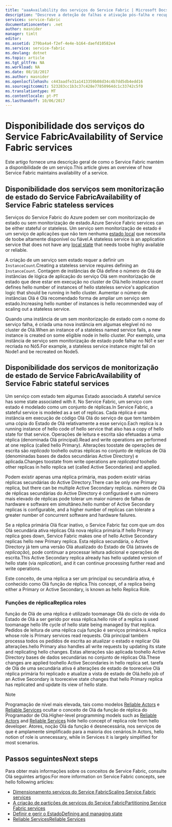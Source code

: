```yaml
---
title: "aaaAvailability dos serviços do Service Fabric | Microsoft Docs"
description: "Descreve a deteção de falhas e ativação pós-falha e recuperação para os serviços"
services: service-fabric
documentationcenter: .net
author: masnider
manager: timlt
editor: 
ms.assetid: 279ba4a4-f2ef-4e4e-b164-daefd10582e4
ms.service: service-fabric
ms.devlang: dotnet
ms.topic: article
ms.tgt_pltfrm: NA
ms.workload: NA
ms.date: 08/18/2017
ms.author: masnider
ms.openlocfilehash: c443aadfe31a1413359b08d34c4b7dd5db4edd16
ms.sourcegitcommit: 523283cc1b3c37c428e77850964dc1c33742c5f0
ms.translationtype: MT
ms.contentlocale: pt-PT
ms.lasthandoff: 10/06/2017
---
```

# <a name="availability-of-service-fabric-services"></a><span data-ttu-id="f5294-103">Disponibilidade dos serviços do Service Fabric</span><span class="sxs-lookup"><span data-stu-id="f5294-103">Availability of Service Fabric services</span></span>
<span data-ttu-id="f5294-104">Este artigo fornece uma descrição geral de como o Service Fabric mantém a disponibilidade de um serviço.</span><span class="sxs-lookup"><span data-stu-id="f5294-104">This article gives an overview of how Service Fabric maintains availability of a service.</span></span>

## <a name="availability-of-service-fabric-stateless-services"></a><span data-ttu-id="f5294-105">Disponibilidade dos serviços sem monitorização de estado do Service Fabric</span><span class="sxs-lookup"><span data-stu-id="f5294-105">Availability of Service Fabric stateless services</span></span>
<span data-ttu-id="f5294-106">Serviços do Service Fabric do Azure podem ser com monitorização de estado ou sem monitorização de estado.</span><span class="sxs-lookup"><span data-stu-id="f5294-106">Azure Service Fabric services can be either stateful or stateless.</span></span> <span data-ttu-id="f5294-107">Um serviço sem monitorização de estado é um serviço de aplicações que não tem nenhuma [estado local](service-fabric-concepts-state.md) que necessita de toobe altamente disponível ou fiável.</span><span class="sxs-lookup"><span data-stu-id="f5294-107">A stateless service is an application service that does not have any [local state](service-fabric-concepts-state.md) that needs toobe highly available or reliable.</span></span>

<span data-ttu-id="f5294-108">A criação de um serviço sem estado requer a definir um `InstanceCount`.</span><span class="sxs-lookup"><span data-stu-id="f5294-108">Creating a stateless service requires defining an `InstanceCount`.</span></span> <span data-ttu-id="f5294-109">Contagem de instâncias de Olá define o número de Olá de instâncias de lógica de aplicação do serviço Olá sem monitorização de estado que deve estar em execução no cluster de Olá.</span><span class="sxs-lookup"><span data-stu-id="f5294-109">hello instance count defines hello number of instances of hello stateless service's application logic that should be running in hello cluster.</span></span> <span data-ttu-id="f5294-110">Aumentar o número de instâncias Olá é Olá recomendado forma de ampliar um serviço sem estado.</span><span class="sxs-lookup"><span data-stu-id="f5294-110">Increasing hello number of instances is hello recommended way of scaling out a stateless service.</span></span>

<span data-ttu-id="f5294-111">Quando uma instância de um sem monitorização de estado com o nome do serviço falha, é criada uma nova instância em algumas elegível nó no cluster de Olá.</span><span class="sxs-lookup"><span data-stu-id="f5294-111">When an instance of a stateless named service fails, a new instance is created on some eligible node in hello cluster.</span></span> <span data-ttu-id="f5294-112">Por exemplo, uma instância de serviço sem monitorização de estado pode falhar no Nó1 e ser recriada no Nó5.</span><span class="sxs-lookup"><span data-stu-id="f5294-112">For example, a stateless service instance might fail on Node1 and be recreated on Node5.</span></span>

## <a name="availability-of-service-fabric-stateful-services"></a><span data-ttu-id="f5294-113">Disponibilidade dos serviços de monitorização de estado de Service Fabric</span><span class="sxs-lookup"><span data-stu-id="f5294-113">Availability of Service Fabric stateful services</span></span>
<span data-ttu-id="f5294-114">Um serviço com estado tem algumas Estado associado.</span><span class="sxs-lookup"><span data-stu-id="f5294-114">A stateful service has some state associated with it.</span></span> <span data-ttu-id="f5294-115">No Service Fabric, um serviço com estado é modelado como um conjunto de réplicas.</span><span class="sxs-lookup"><span data-stu-id="f5294-115">In Service Fabric, a stateful service is modeled as a set of replicas.</span></span> <span data-ttu-id="f5294-116">Cada réplica é uma instância em execução de código Olá Olá do serviço de que tem também uma cópia do Estado de Olá relativamente a esse serviço.</span><span class="sxs-lookup"><span data-stu-id="f5294-116">Each replica is a running instance of hello code of hello service that also has a copy of hello state for that service.</span></span> <span data-ttu-id="f5294-117">Operações de leitura e escrita são efetuadas a uma réplica (denominada Olá principal).</span><span class="sxs-lookup"><span data-stu-id="f5294-117">Read and write operations are performed at one replica (called hello Primary).</span></span> <span data-ttu-id="f5294-118">Alterações toostate de operações de escrita são *replicado* toohello outras réplicas no conjunto de réplicas de Olá (denominadas bases de dados secundárias Active Directory) e aplicada.</span><span class="sxs-lookup"><span data-stu-id="f5294-118">Changes toostate from write operations are *replicated* toohello other replicas in hello replica set (called Active Secondaries) and applied.</span></span> 

<span data-ttu-id="f5294-119">Podem existir apenas uma réplica primária, mas podem existir várias réplicas secundárias do Active Directory.</span><span class="sxs-lookup"><span data-stu-id="f5294-119">There can be only one Primary replica, but there can be multiple Active Secondary replicas.</span></span> <span data-ttu-id="f5294-120">número de Olá de réplicas secundárias do Active Directory é configurável e um número mais elevado de réplicas pode tolerar um maior número de falhas de hardware e software em simultâneo.</span><span class="sxs-lookup"><span data-stu-id="f5294-120">hello number of Active Secondary replicas is configurable, and a higher number of replicas can tolerate a greater number of concurrent software and hardware failures.</span></span>

<span data-ttu-id="f5294-121">Se a réplica primária Olá ficar inativo, o Service Fabric faz com que um dos Olá secundária ativa réplicas Olá nova réplica primária.</span><span class="sxs-lookup"><span data-stu-id="f5294-121">If hello Primary replica goes down, Service Fabric makes one of hello Active Secondary replicas hello new Primary replica.</span></span> <span data-ttu-id="f5294-122">Esta réplica secundária, o Active Directory já tem uma versão Olá atualizado do Estado de Olá (através de *replicação*), pode continuar a processar leitura adicional e operações de escrita.</span><span class="sxs-lookup"><span data-stu-id="f5294-122">This Active Secondary replica already has hello updated version of hello state (via *replication*), and it can continue processing further read and write operations.</span></span>

<span data-ttu-id="f5294-123">Este conceito, de uma réplica a ser um principal ou secundária ativa, é conhecido como Olá função de réplica.</span><span class="sxs-lookup"><span data-stu-id="f5294-123">This concept, of a replica being either a Primary or Active Secondary, is known as hello Replica Role.</span></span>

### <a name="replica-roles"></a><span data-ttu-id="f5294-124">Funções de réplica</span><span class="sxs-lookup"><span data-stu-id="f5294-124">Replica roles</span></span>
<span data-ttu-id="f5294-125">função de Olá de uma réplica é utilizado toomanage Olá do ciclo de vida do Estado de Olá a ser gerido por essa réplica.</span><span class="sxs-lookup"><span data-stu-id="f5294-125">hello role of a replica is used toomanage hello life cycle of hello state being managed by that replica.</span></span> <span data-ttu-id="f5294-126">Pedidos de leitura de uma réplica cuja função é serviços primários.</span><span class="sxs-lookup"><span data-stu-id="f5294-126">A replica whose role is Primary services read requests.</span></span> <span data-ttu-id="f5294-127">Olá principal também processa todos os pedidos de escrita ao atualizar o estado e replicar Olá alterações.</span><span class="sxs-lookup"><span data-stu-id="f5294-127">hello Primary also handles all write requests by updating its state and replicating hello changes.</span></span> <span data-ttu-id="f5294-128">Estas alterações são aplicada toohello Active Directory bases de dados secundárias no conjunto de réplicas Olá.</span><span class="sxs-lookup"><span data-stu-id="f5294-128">These changes are applied toohello Active Secondaries in hello replica set.</span></span> <span data-ttu-id="f5294-129">tarefa de Olá de uma secundária ativa é alterações de estado de tooreceive Olá réplica primária foi replicado e atualize a vista de estado de Olá.</span><span class="sxs-lookup"><span data-stu-id="f5294-129">hello job of an Active Secondary is tooreceive state changes that hello Primary replica has replicated and update its view of hello state.</span></span>

> [!NOTE]
> <span data-ttu-id="f5294-130">Programação de nível mais elevada, tais como modelos [Reliable Actors](service-fabric-reliable-actors-introduction.md) e [Reliable Services](service-fabric-reliable-services-introduction.md) ocultar o conceito de Olá da função de réplica do Programador de Olá.</span><span class="sxs-lookup"><span data-stu-id="f5294-130">Higher-level programming models such as [Reliable Actors](service-fabric-reliable-actors-introduction.md) and [Reliable Services](service-fabric-reliable-services-introduction.md) hide hello concept of replica role from hello developer.</span></span> <span data-ttu-id="f5294-131">Atores, noção Olá da função é desnecessária, nos serviços de que é amplamente simplificado para a maioria dos cenários.</span><span class="sxs-lookup"><span data-stu-id="f5294-131">In Actors, hello notion of role is unnecessary, while in Services it is largely simplified for most scenarios.</span></span>
>

## <a name="next-steps"></a><span data-ttu-id="f5294-132">Passos seguintes</span><span class="sxs-lookup"><span data-stu-id="f5294-132">Next steps</span></span>
<span data-ttu-id="f5294-133">Para obter mais informações sobre os conceitos de Service Fabric, consulte Olá seguintes artigos:</span><span class="sxs-lookup"><span data-stu-id="f5294-133">For more information on Service Fabric concepts, see hello following articles:</span></span>

- [<span data-ttu-id="f5294-134">Dimensionamento serviços do Service Fabric</span><span class="sxs-lookup"><span data-stu-id="f5294-134">Scaling Service Fabric services</span></span>](service-fabric-concepts-scalability.md)
- [<span data-ttu-id="f5294-135">A criação de partições de serviços do Service Fabric</span><span class="sxs-lookup"><span data-stu-id="f5294-135">Partitioning Service Fabric services</span></span>](service-fabric-concepts-partitioning.md)
- [<span data-ttu-id="f5294-136">Definir e gerir o Estado</span><span class="sxs-lookup"><span data-stu-id="f5294-136">Defining and managing state</span></span>](service-fabric-concepts-state.md)
- [<span data-ttu-id="f5294-137">Reliable Services</span><span class="sxs-lookup"><span data-stu-id="f5294-137">Reliable Services</span></span>](service-fabric-reliable-services-introduction.md)
